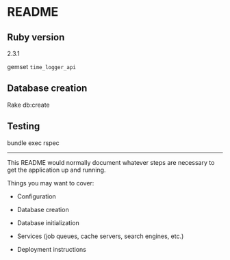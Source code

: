 # README

## Ruby version

2.3.1

gemset `time_logger_api`

## Database creation

Rake db:create

## Testing

bundle exec rspec

--------------


This README would normally document whatever steps are necessary to get the
application up and running.

Things you may want to cover:

* Configuration

* Database creation

* Database initialization

* Services (job queues, cache servers, search engines, etc.)

* Deployment instructions
